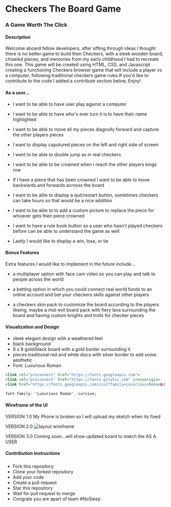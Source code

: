 # Checkers The Board Game

### A Game Worth The Click

#### Description

Welcome aboard fellow developers, after sifting through ideas I thought there is no better game to build then Checkers, with a sleek wooden board, chiseled pieces, and memories from my early childhood I had to recreate this one. This game will be created using HTML, CSS, and Javascript creating a functioning Checkers browser game that will include a player vs a computer, following traditional checkers game rules.If you'd like to contribute to the code I added a contribute section below, Enjoy!
  

#### As a user...

- I want to be able to have user play against a computer

- I want to be able to have who's ever turn it is to have their name highlighted 
 
- I want to be able to move all my pieces diagnolly forward and capture the other players pieces 

- I want to display caputured pieces on the left and right side of screen

- I want to be able to double jump as in real checkers

- I want to be able to be crowned when i reach the other players kings row

- If I have a piece that has been crowned I want to be able to move backwards and forwards acrosss the board

- I want to be able to display a quit/restart button, sometimes checkers can take hours so that would be a nice addition

- I want to be able to to add a custom picture to replace the piece for whoever gets their piece crowned 

- I want to have a rule book button so a user who hasn't played checkers before can be able to understand the game as well

- Lastly I would like to display a win, lose, or tie

#### Bonus Features

Extra features I would like to implement in the future include...

- a multiplayer option with face cam video so you can play and talk to people across the world

- a betting option in which you could connect real world funds to an online account and bet your checkers skills against other players

- a checkers skin pack to customize the board according to the players likeing, maybe a mid-evil board pack with fiery lava surrounding the board and having custom knights and trolls for checker pieces

#### Visualization and Design

- sleek elegant design with a weathered feel
- black background
- 8 x 8 gold/black board with a gold border surrounding it
- pieces traditional red and white discs with silver border to add some aesthetic
- Font: Luxurious Roman
```html
<link rel="preconnect" href="https://fonts.googleapis.com">
<link rel="preconnect" href="https://fonts.gstatic.com" crossorigin>
<link href="https://fonts.googleapis.com/css2?family=Luxurious+Roman&display=swap" rel="stylesheet">
```
```CSS
font-family: 'Luxurious Roman', cursive;
```
#### Wireframe of the UI

VERSION 1.0
My Phone is broken so I will upload my sketch when its fixed

VERSION 2.0
![layout wireframe](https://i.imgur.com/8sB5AfD.jpg)

VERSION 3.0 
Coming soon...will show updated board to match the AS A USER

##### Contribution Instructions
- Fork this repository
- Clone your forked repository
- Add your code
- Create a pull request
- Star this repository
- Wait for pull request to merge
- Congrats you are apart of team #NoSleep